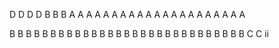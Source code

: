D
D
D
D
B
B
B
A
A
A
A
A
A
A
A
A
A
A
A
A
A
A
A
A
A
A
A
A

B
B
B
B
B
B
B
B
B
B
B
B
B
B
B
B
B
B
B
B
B
B
B
B
B
B
B
B
B
C
C
ii
